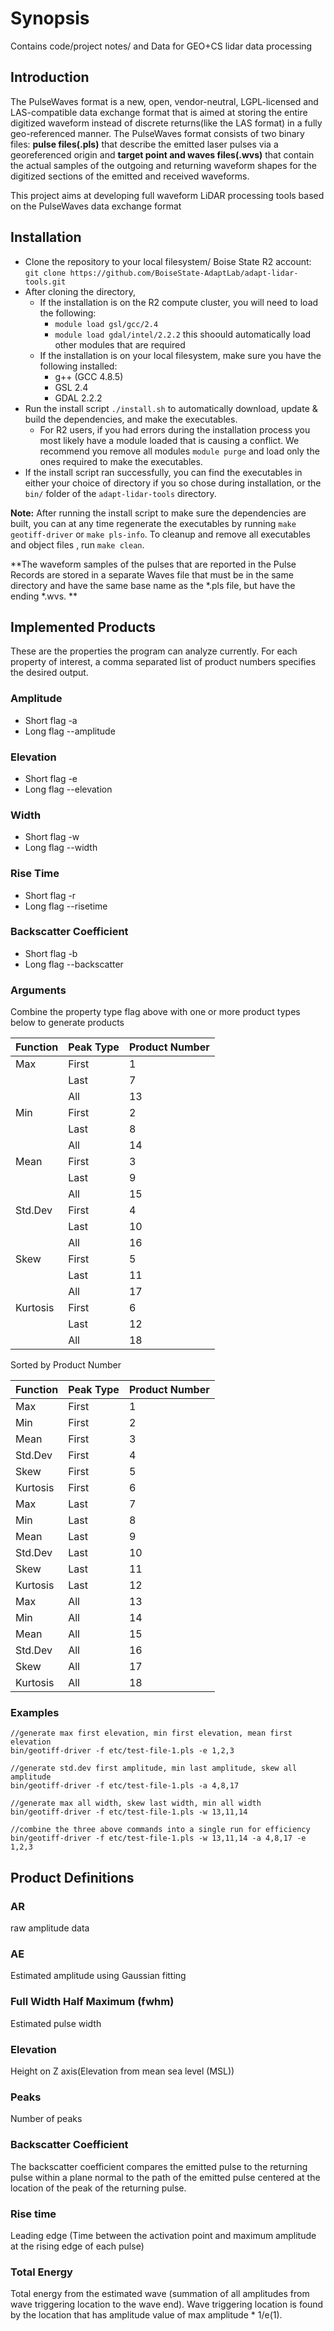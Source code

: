 # Synopsis

Contains code/project notes/ and Data for GEO+CS lidar data processing

## Introduction

The PulseWaves format is a new, open, vendor-neutral, LGPL-licensed and LAS-compatible data exchange format that is aimed at storing the entire digitized waveform instead of discrete returns(like the LAS format) in a fully geo-referenced manner. The PulseWaves format consists of two binary files: **pulse files(.pls)** that describe the emitted laser pulses via a georeferenced origin and **target point and waves files(.wvs)** that contain the actual samples of the outgoing and returning waveform shapes for the digitized sections of the emitted and received waveforms. 

This project aims at developing full waveform LiDAR processing tools based on the PulseWaves data exchange format 

## Installation

* Clone the repository to your local filesystem/ Boise State R2 account: `git clone https://github.com/BoiseState-AdaptLab/adapt-lidar-tools.git`
* After cloning the directory, 
  * If the installation is on the R2 compute cluster, you will need to load the following:
    * `module load gsl/gcc/2.4`
    * `module load gdal/intel/2.2.2` this shoould automatically load other modules that are required
  * If the installation is on your local filesystem, make sure you have the following installed: 
    * g++ (GCC 4.8.5)
    * GSL 2.4
    * GDAL 2.2.2
* Run the install script `./install.sh` to automatically download, update & build the dependencies, and make the executables.
  * For R2 users, if you had errors during the installation process you most likely have a module loaded that is causing a conflict. We recommend you remove all modules `module purge` and load only the ones required to make the executables.
* If the install script ran successfully, you can find the executables in either your choice of directory if you so chose during installation, or the `bin/` folder of the `adapt-lidar-tools` directory.

**Note:** After running the install script to make sure the dependencies are built, you can at any time regenerate the executables by running `make geotiff-driver` or `make pls-info`. To cleanup and remove all executables and object files , run `make clean`.

**The waveform samples of the pulses that are reported in the Pulse Records are stored in a separate Waves file that must be in the same directory and have the same base name as the *.pls file, but have the ending *.wvs. **


## Implemented Products
These are the properties the program can analyze currently. For each property of interest, a comma separated list of 
product numbers specifies the desired output.

### Amplitude
- Short flag -a
- Long flag --amplitude

### Elevation
- Short flag -e
- Long flag --elevation

### Width
- Short flag -w
- Long flag --width

### Rise Time
- Short flag -r
- Long flag --risetime

### Backscatter Coefficient
- Short flag -b
- Long flag --backscatter

### Arguments
Combine the property type flag above with one or more product types below to generate products

| Function | Peak Type | Product Number |
|----------|-----------|----------------|
| Max      | First     | 1              |
|          | Last      | 7              |
|          | All       | 13             |
| Min      | First     | 2              |
|          | Last      | 8              |
|          | All       | 14             |
| Mean     | First     | 3              |
|          | Last      | 9              |
|          | All       | 15             |
| Std.Dev  | First     | 4              |
|          | Last      | 10             |
|          | All       | 16             |
| Skew     | First     | 5              |
|          | Last      | 11             |
|          | All       | 17             |
| Kurtosis | First     | 6              |
|          | Last      | 12             |
|          | All       | 18             |

Sorted by Product Number

| Function | Peak Type | Product Number |
|----------|-----------|----------------|
| Max      | First     | 1              |
| Min      | First     | 2              |
| Mean     | First     | 3              |
| Std.Dev  | First     | 4              |
| Skew     | First     | 5              |
| Kurtosis | First     | 6              |
| Max      | Last      | 7              |
| Min      | Last      | 8              |
| Mean     | Last      | 9              |
| Std.Dev  | Last      | 10             |
| Skew     | Last      | 11             |
| Kurtosis | Last      | 12             |
| Max      | All       | 13             |
| Min      | All       | 14             |
| Mean     | All       | 15             |
| Std.Dev  | All       | 16             |
| Skew     | All       | 17             |
| Kurtosis | All       | 18             |

### Examples
```shell
//generate max first elevation, min first elevation, mean first elevation
bin/geotiff-driver -f etc/test-file-1.pls -e 1,2,3
```

```shell
//generate std.dev first amplitude, min last amplitude, skew all amplitude
bin/geotiff-driver -f etc/test-file-1.pls -a 4,8,17
```

```shell
//generate max all width, skew last width, min all width
bin/geotiff-driver -f etc/test-file-1.pls -w 13,11,14
```

```shell
//combine the three above commands into a single run for efficiency
bin/geotiff-driver -f etc/test-file-1.pls -w 13,11,14 -a 4,8,17 -e 1,2,3
```


## Product Definitions
### AR
raw amplitude data
### AE
Estimated amplitude using Gaussian fitting
### Full Width Half Maximum (fwhm)
Estimated pulse width
### Elevation
Height on Z axis(Elevation from mean sea level (MSL))
### Peaks
Number of peaks
### Backscatter Coefficient
The backscatter coefficient compares the emitted pulse to the returning pulse within a plane normal to the path of the emitted pulse centered at the location of the peak of the returning pulse.
### Rise time
Leading edge (Time between the activation point and maximum amplitude at the rising edge of each pulse)
### Total Energy
Total energy from the estimated wave (summation of all amplitudes from wave triggering location to the wave end). Wave triggering location is found by the location that has amplitude value of max amplitude * 1/e(1). 
